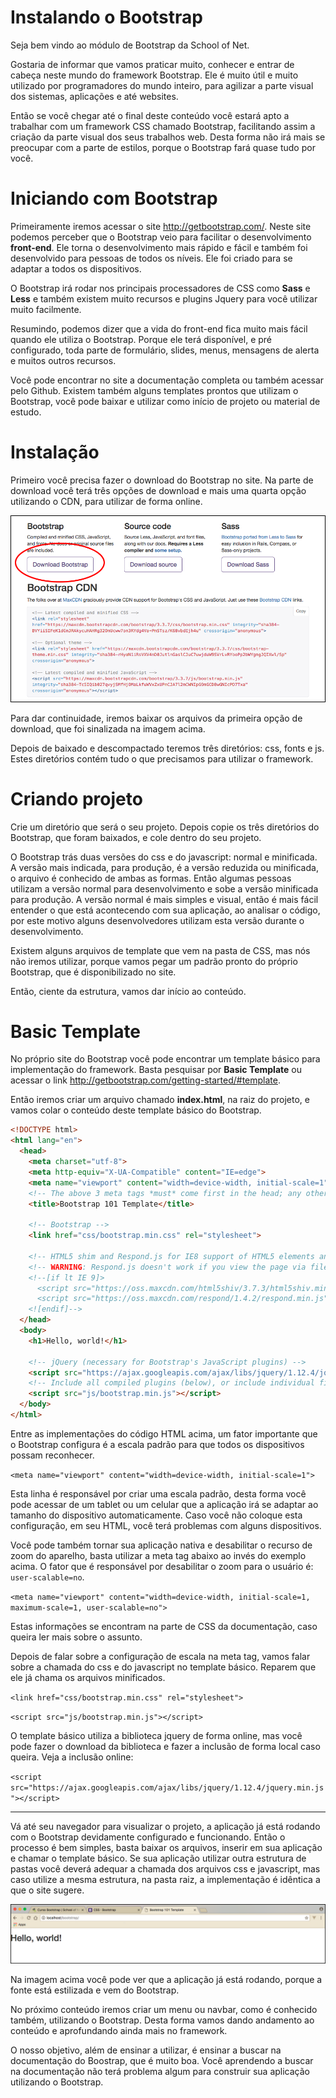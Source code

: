 # Instalando o Bootstrap

Seja bem vindo ao módulo de Bootstrap da School of Net.

Gostaria de informar que vamos praticar muito, conhecer e entrar de cabeça neste mundo do framework Bootstrap. Ele é muito útil e muito utilizado por programadores do mundo inteiro, para agilizar a parte visual dos sistemas, aplicações e até websites.

Então se você chegar até o final deste conteúdo você estará apto a trabalhar com um framework CSS chamado Bootstrap, facilitando assim a criação da parte visual dos seus trabalhos web. Desta forma não irá mais se preocupar com a parte de estilos, porque o Bootstrap fará quase tudo por você.

# Iniciando com Bootstrap

Primeiramente iremos acessar o site <http://getbootstrap.com/>. Neste site podemos perceber que o Bootstrap veio para facilitar o desenvolvimento **front-end**. Ele torna o desenvolvimento mais rápido e fácil e também foi desenvolvido para pessoas de todos os níveis. Ele foi criado para se adaptar a todos os dispositivos.

O Bootstrap irá rodar nos principais processadores de CSS como **Sass** e **Less** e também existem muito recursos e plugins Jquery para você utilizar muito facilmente.

Resumindo, podemos dizer que a vida do front-end fica muito mais fácil quando ele utiliza o Bootstrap. Porque ele terá disponível, e pré configurado, toda parte de formulário, slides, menus, mensagens de alerta e muitos outros recursos.

Você pode encontrar no site a documentação completa ou também acessar pelo Github. Existem também alguns templates prontos que utilizam o Bootstrap, você pode baixar e utilizar como início de projeto ou material de estudo.

# Instalação

Primeiro você precisa fazer o download do Bootstrap no site. Na parte de download você terá três opções de download e mais uma quarta opção utilizando o CDN, para utilizar de forma online.

![bootstrap_download](./images/bootstrap_download.png "bootstrap_download")

Para dar continuidade, iremos baixar os arquivos da primeira opção de download, que foi sinalizada na imagem acima.

Depois de baixado e descompactado teremos três diretórios: css, fonts e js. Estes diretórios contém tudo o que precisamos para utilizar o framework.

# Criando projeto

Crie um diretório que será o seu projeto. Depois copie os três diretórios do Bootstrap, que foram baixados, e cole dentro do seu projeto.

O Bootstrap trás duas versões do css e do javascript: normal e minificada. A versão mais indicada, para produção, é a versão reduzida ou minificada, o arquivo é conhecido de ambas as formas. Então algumas pessoas utilizam a versão normal para desenvolvimento e sobe a versão minificada para produção. A versão normal é mais simples e visual, então é mais fácil entender o que está acontecendo com sua aplicação, ao analisar o código, por este motivo alguns desenvolvedores utilizam esta versão durante o desenvolvimento.

Existem alguns arquivos de template que vem na pasta de CSS, mas nós não iremos utilizar, porque vamos pegar um padrão pronto do próprio Bootstrap, que é disponibilizado no site.

Então, ciente da estrutura, vamos dar início ao conteúdo.

# Basic Template

No próprio site do Bootstrap você pode encontrar um template básico para implementação do framework. Basta pesquisar por **Basic Template** ou acessar o link <http://getbootstrap.com/getting-started/#template>.

Então iremos criar um arquivo chamado **index.html**, na raiz do projeto, e vamos colar o conteúdo deste template básico do Bootstrap.

```html
<!DOCTYPE html>
<html lang="en">
  <head>
    <meta charset="utf-8">
    <meta http-equiv="X-UA-Compatible" content="IE=edge">
    <meta name="viewport" content="width=device-width, initial-scale=1">
    <!-- The above 3 meta tags *must* come first in the head; any other head content must come *after* these tags -->
    <title>Bootstrap 101 Template</title>

    <!-- Bootstrap -->
    <link href="css/bootstrap.min.css" rel="stylesheet">

    <!-- HTML5 shim and Respond.js for IE8 support of HTML5 elements and media queries -->
    <!-- WARNING: Respond.js doesn't work if you view the page via file:// -->
    <!--[if lt IE 9]>
      <script src="https://oss.maxcdn.com/html5shiv/3.7.3/html5shiv.min.js"></script>
      <script src="https://oss.maxcdn.com/respond/1.4.2/respond.min.js"></script>
    <![endif]-->
  </head>
  <body>
    <h1>Hello, world!</h1>

    <!-- jQuery (necessary for Bootstrap's JavaScript plugins) -->
    <script src="https://ajax.googleapis.com/ajax/libs/jquery/1.12.4/jquery.min.js"></script>
    <!-- Include all compiled plugins (below), or include individual files as needed -->
    <script src="js/bootstrap.min.js"></script>
  </body>
</html>
```

Entre as implementações do código HTML acima, um fator importante que o Bootstrap configura é a escala padrão para que todos os dispositivos possam reconhecer.

`<meta name="viewport" content="width=device-width, initial-scale=1">`

Esta linha é responsável por criar uma escala padrão, desta forma você pode acessar de um tablet ou um celular que a aplicação irá se adaptar ao tamanho do dispositivo automaticamente. Caso você não coloque esta configuração, em seu HTML, você terá problemas com alguns dispositivos.

Você pode também tornar sua aplicação nativa e desabilitar o recurso de zoom do aparelho, basta utilizar a meta tag abaixo ao invés do exemplo acima. O fator que é responsável por desabilitar o zoom para o usuário é: `user-scalable=no`.

`<meta name="viewport" content="width=device-width, initial-scale=1, maximum-scale=1, user-scalable=no">`

Estas informações se encontram na parte de CSS da documentação, caso queira ler mais sobre o assunto.

Depois de falar sobre a configuração de escala na meta tag, vamos falar sobre a chamada do css e do javascript no template básico. Reparem que ele já chama os arquivos minificados.

`<link href="css/bootstrap.min.css" rel="stylesheet">`

`<script src="js/bootstrap.min.js"></script>`

O template básico utiliza a biblioteca jquery de forma online, mas você pode fazer o download da biblioteca e fazer a inclusão de forma local caso queira. Veja a inclusão online:

`<script src="https://ajax.googleapis.com/ajax/libs/jquery/1.12.4/jquery.min.js"></script>`

***

Vá até seu navegador para visualizar o projeto, a aplicação já está rodando com o Bootstrap devidamente configurado e funcionando. Então o processo é bem simples, basta baixar os arquivos, inserir em sua aplicação e chamar o template básico. Se sua aplicação utilizar outra estrutura de pastas você deverá adequar a chamada dos arquivos css e javascript, mas caso utilize a mesma estrutura, na pasta raiz, a implementação é idêntica a que o site sugere.

![bootstrap_running](./images/bootstrap_running.png "bootstrap_running")

Na imagem acima você pode ver que a aplicação já está rodando, porque a fonte está estilizada e vem do Bootstrap.

No próximo conteúdo iremos criar um menu ou navbar, como é conhecido também, utilizando o Bootstrap. Desta forma vamos dando andamento ao conteúdo e aprofundando ainda mais no framework.

O nosso objetivo, além de ensinar a utilizar, é ensinar a buscar na documentação do Boostrap, que é muito boa. Você aprendendo a buscar na documentação não terá problema algum para construir sua aplicação utilizando o Bootstrap.